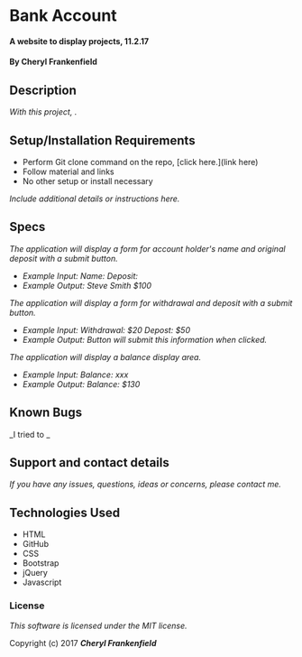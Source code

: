 # Bank Account

#### A website to display projects, 11.2.17

#### By **Cheryl Frankenfield**

## Description

_With this project, ._

## Setup/Installation Requirements

* Perform Git clone command on the repo, [click here.](link here)
* Follow material and links
* No other setup or install necessary

_Include additional details or instructions here._

## Specs

_The application will display a form for account holder's name and original deposit with a submit button._
* _Example Input:  Name: Deposit:_
* _Example Output: Steve Smith $100_

_The application will display a form for withdrawal and deposit with a submit button._
* _Example Input:  Withdrawal: $20 Depost: $50_
* _Example Output: Button will submit this information when clicked._

_The application will display a balance display area._
* _Example Input:  Balance: xxx_
* _Example Output: Balance: $130_


## Known Bugs

_I tried to _

## Support and contact details

_If you have any issues, questions, ideas or concerns, please contact me._

## Technologies Used

* HTML
* GitHub
* CSS
* Bootstrap
* jQuery
* Javascript

### License

*This software is licensed under the MIT license.*

Copyright (c) 2017 **_Cheryl Frankenfield_**
